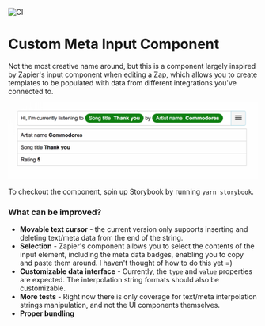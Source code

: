![CI](https://travis-ci.org/frankieyan/custom-meta-input.svg?branch=master)

# Custom Meta Input Component
Not the most creative name around, but this is a component largely inspired by Zapier's input component when editing a Zap, which allows you to create templates to be populated with data from different integrations you've connected to.

![screenshot](docs/screenshot.png)

To checkout the component, spin up Storybook by running `yarn storybook`.

### What can be improved?
* **Movable text cursor** - the current version only supports inserting and deleting text/meta data from the end of the string.
* **Selection** - Zapier's component allows you to select the contents of the input element, including the meta data badges, enabling you to copy and paste them around. I haven't thought of how to do this yet =)
* **Customizable data interface** - Currently, the `type` and `value` properties are expected. The interpolation string formats should also be customizable.
* **More tests** - Right now there is only coverage for text/meta interpolation strings manipulation, and not the UI components themselves.
* **Proper bundling**
